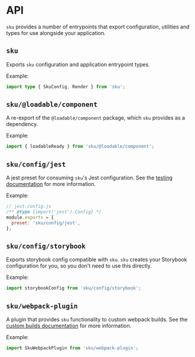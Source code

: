 # API

`sku` provides a number of entrypoints that export configuration, utilities and types for use alongside your application.

## `sku`

Exports `sku` configuration and application entrypoint types.

Example:

```ts
import type { SkuConfig, Render } from 'sku';
```

## `sku/@loadable/component`

A re-export of the `@loadable/component` package, which `sku` provides as a dependency.

Example:

```ts
import { loadableReady } from 'sku/@loadable/component';
```

## `sku/config/jest`

A jest preset for consuming `sku`'s Jest configuration.
See the [testing documentation] for more information.

Example:

```js
// jest.config.js
/** @type {import('jest').Config} */
module.exports = {
  preset: 'sku/config/jest',
};
```

## `sku/config/storybook`

Exports storybook config compatible with `sku`.
`sku` creates your Storybook configuration for you, so you don't need to use this directly.

Example:

```ts
import storybookConfig from 'sku/config/storybook';
```

[testing documentation]: ./docs/testing.md

## `sku/webpack-plugin`

A plugin that provides `sku` functionality to custom webpack builds.
See the [custom builds documentation] for more information.

Example:

```ts
import SkuWebpackPlugin from 'sku/webpack-plugin';
```

[custom builds documentation]: ./docs/custom-builds.md
